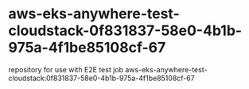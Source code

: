 # aws-eks-anywhere-test-cloudstack-0f831837-58e0-4b1b-975a-4f1be85108cf-67
repository for use with E2E test job aws-eks-anywhere-test-cloudstack:0f831837-58e0-4b1b-975a-4f1be85108cf-67
